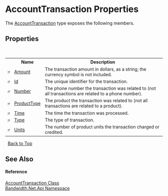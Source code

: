 ﻿# AccountTransaction Properties
 

The <a href ="T_Bandwidth_Net_Api_AccountTransaction.md">AccountTransaction</a> type exposes the following members.


## Properties
&nbsp;<table><tr><th></th><th>Name</th><th>Description</th></tr><tr><td>![Public property](media/pubproperty.gif "Public property")</td><td><a href ="P_Bandwidth_Net_Api_AccountTransaction_Amount.md">Amount</a></td><td>
The transaction amount in dollars, as a string; the currency symbol is not included.</td></tr><tr><td>![Public property](media/pubproperty.gif "Public property")</td><td><a href ="P_Bandwidth_Net_Api_AccountTransaction_Id.md">Id</a></td><td>
The unique identifier for the transaction.</td></tr><tr><td>![Public property](media/pubproperty.gif "Public property")</td><td><a href ="P_Bandwidth_Net_Api_AccountTransaction_Number.md">Number</a></td><td>
The phone number the transaction was related to (not all transactions are related to a phone number).</td></tr><tr><td>![Public property](media/pubproperty.gif "Public property")</td><td><a href ="P_Bandwidth_Net_Api_AccountTransaction_ProductType.md">ProductType</a></td><td>
The product the transaction was related to (not all transactions are related to a product).</td></tr><tr><td>![Public property](media/pubproperty.gif "Public property")</td><td><a href ="P_Bandwidth_Net_Api_AccountTransaction_Time.md">Time</a></td><td>
The time the transaction was processed.</td></tr><tr><td>![Public property](media/pubproperty.gif "Public property")</td><td><a href ="P_Bandwidth_Net_Api_AccountTransaction_Type.md">Type</a></td><td>
The type of transaction.</td></tr><tr><td>![Public property](media/pubproperty.gif "Public property")</td><td><a href ="P_Bandwidth_Net_Api_AccountTransaction_Units.md">Units</a></td><td>
The number of product units the transaction charged or credited.</td></tr></table>&nbsp;
<a href="#accounttransaction-properties">Back to Top</a>

## See Also


#### Reference
<a href ="T_Bandwidth_Net_Api_AccountTransaction.md">AccountTransaction Class</a><br /><a href ="N_Bandwidth_Net_Api.md">Bandwidth.Net.Api Namespace</a><br />